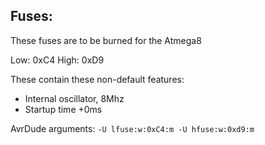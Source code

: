 


## Fuses:

These fuses are to be burned for the Atmega8

Low: 0xC4
High: 0xD9

These contain these non-default features:
* Internal oscillator, 8Mhz
* Startup time +0ms

AvrDude arguments:
```-U lfuse:w:0xC4:m -U hfuse:w:0xd9:m```

